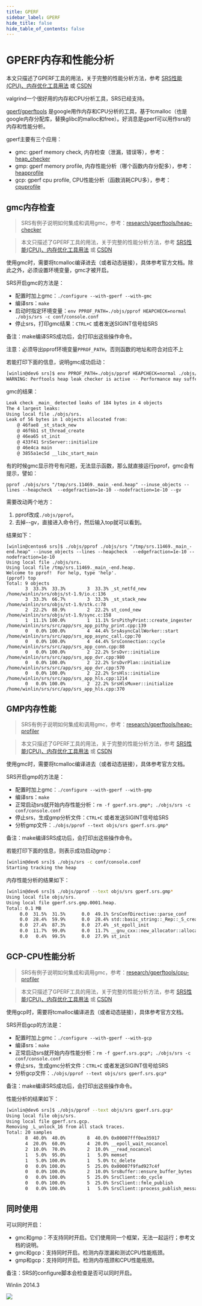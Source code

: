 ```yaml
---
title: GPERF
sidebar_label: GPERF
hide_title: false
hide_table_of_contents: false
---
```


# GPERF内存和性能分析

本文只描述了GPERF工具的用法，关于完整的性能分析方法，参考 [SRS性能(CPU)、内存优化工具用法](https://www.jianshu.com/p/6d4a89359352) 或 [CSDN](https://winlin.blog.csdn.net/article/details/53503869)

valgrind一个很好用的内存和CPU分析工具，SRS已经支持。

[gperf/gperftools](https://github.com/gperftools/gperftools) 是google用作内存和CPU分析的工具，基于tcmalloc（也是google内存分配库，替换glibc的malloc和free）。好消息是gperf可以用作srs的内存和性能分析。

gperf主要有三个应用：
* gmc: gperf memory check, 内存检查（泄漏，错误等），参考：[heap_checker](https://gperftools.github.io/gperftools/heap_checker.html)
* gmp: gperf memory profile, 内存性能分析（哪个函数内存分配多），参考：[heapprofile](https://gperftools.github.io/gperftools/heapprofile.html)
* gcp: gperf cpu profile, CPU性能分析（函数消耗CPU多），参考：[cpuprofile](https://gperftools.github.io/gperftools/cpuprofile.html)

## gmc内存检查

> SRS有例子说明如何集成和调用gmc，参考：[research/gperftools/heap-checker](https://github.com/ossrs/srs/tree/4.0release/trunk/research/gperftools/heap-checker)

> 本文只描述了GPERF工具的用法，关于完整的性能分析方法，参考 [SRS性能(CPU)、内存优化工具用法](https://www.jianshu.com/p/6d4a89359352) 或 [CSDN](https://winlin.blog.csdn.net/article/details/53503869)

使用gmc时，需要将tcmalloc编译进去（或者动态链接），具体参考官方文档。除此之外，必须设置环境变量，gmc才被开启。

SRS开启gmc的方法是：
* 配置时加上gmc：`./configure --with-gperf --with-gmc`
* 编译srs：`make`
* 启动时指定环境变量：`env PPROF_PATH=./objs/pprof HEAPCHECK=normal ./objs/srs -c conf/console.conf`
* 停止srs，打印gmc结果：`CTRL+C` 或者发送SIGINT信号给SRS

备注：make编译SRS成功后，会打印出这些操作命令。

注意：必须导出pprof环境变量`PPROF_PATH`，否则函数的地址和符合对应不上

若能打印下面的信息，说明gmc成功启动：

```bash
[winlin@dev6 srs]$ env PPROF_PATH=./objs/pprof HEAPCHECK=normal ./objs/srs -c conf/console.conf
WARNING: Perftools heap leak checker is active -- Performance may suffer
```

gmc的结果：

```bash
Leak check _main_ detected leaks of 184 bytes in 4 objects
The 4 largest leaks:
Using local file ./objs/srs.
Leak of 56 bytes in 1 objects allocated from:
	@ 46fae8 _st_stack_new
	@ 46f6b1 st_thread_create
	@ 46ea65 st_init
	@ 433f41 SrsServer::initialize
	@ 46e4ca main
	@ 3855a1ec5d __libc_start_main
```

有的时候gmc显示符号有问题，无法显示函数，那么就直接运行pprof，gmc会有提示，譬如：
```
pprof ./objs/srs "/tmp/srs.11469._main_-end.heap" --inuse_objects --lines --heapcheck  --edgefraction=1e-10 --nodefraction=1e-10 --gv
```

需要改动两个地方：

1. pprof改成`./objs/pprof`。
1. 去掉--gv，直接进入命令行，然后输入top就可以看到。

结果如下：

```
[winlin@centos6 srs]$ ./objs/pprof ./objs/srs "/tmp/srs.11469._main_-end.heap" --inuse_objects --lines --heapcheck  --edgefraction=1e-10 --nodefraction=1e-10
Using local file ./objs/srs.
Using local file /tmp/srs.11469._main_-end.heap.
Welcome to pprof!  For help, type 'help'.
(pprof) top
Total: 9 objects
       3  33.3%  33.3%        3  33.3% _st_netfd_new /home/winlin/srs/objs/st-1.9/io.c:136
       3  33.3%  66.7%        3  33.3% _st_stack_new /home/winlin/srs/objs/st-1.9/stk.c:78
       2  22.2%  88.9%        2  22.2% st_cond_new /home/winlin/srs/objs/st-1.9/sync.c:158
       1  11.1% 100.0%        1  11.1% SrsPithyPrint::create_ingester /home/winlin/srs/src/app/srs_app_pithy_print.cpp:139
       0   0.0% 100.0%        4  44.4% SrsAsyncCallWorker::start /home/winlin/srs/src/app/srs_app_async_call.cpp:70
       0   0.0% 100.0%        4  44.4% SrsConnection::cycle /home/winlin/srs/src/app/srs_app_conn.cpp:88
       0   0.0% 100.0%        2  22.2% SrsDvr::initialize /home/winlin/srs/src/app/srs_app_dvr.cpp:980
       0   0.0% 100.0%        2  22.2% SrsDvrPlan::initialize /home/winlin/srs/src/app/srs_app_dvr.cpp:570
       0   0.0% 100.0%        2  22.2% SrsHls::initialize /home/winlin/srs/src/app/srs_app_hls.cpp:1214
       0   0.0% 100.0%        2  22.2% SrsHlsMuxer::initialize /home/winlin/srs/src/app/srs_app_hls.cpp:370
```

## GMP内存性能

> SRS有例子说明如何集成和调用gmc，参考：[research/gperftools/heap-profiler](https://github.com/ossrs/srs/tree/4.0release/trunk/research/gperftools/heap-profiler)

> 本文只描述了GPERF工具的用法，关于完整的性能分析方法，参考 [SRS性能(CPU)、内存优化工具用法](https://www.jianshu.com/p/6d4a89359352) 或 [CSDN](https://winlin.blog.csdn.net/article/details/53503869)

使用gmc时，需要将tcmalloc编译进去（或者动态链接），具体参考官方文档。

SRS开启gmp的方法是：
* 配置时加上gmc：`./configure --with-gperf --with-gmp`
* 编译srs：`make`
* 正常启动srs就开始内存性能分析：`rm -f gperf.srs.gmp*; ./objs/srs -c conf/console.conf`
* 停止srs，生成gmp分析文件：`CTRL+C` 或者发送SIGINT信号给SRS
* 分析gmp文件：`./objs/pprof --text objs/srs gperf.srs.gmp*`

备注：make编译SRS成功后，会打印出这些操作命令。

若能打印下面的信息，则表示成功启动gmp：

```bash
[winlin@dev6 srs]$ ./objs/srs -c conf/console.conf
Starting tracking the heap
```

内存性能分析的结果如下：

```bash
[winlin@dev6 srs]$ ./objs/pprof --text objs/srs gperf.srs.gmp*
Using local file objs/srs.
Using local file gperf.srs.gmp.0001.heap.
Total: 0.1 MB
     0.0  31.5%  31.5%      0.0  49.1% SrsConfDirective::parse_conf
     0.0  28.4%  59.9%      0.0  28.4% std::basic_string::_Rep::_S_create
     0.0  27.4%  87.3%      0.0  27.4% _st_epoll_init
     0.0  11.7%  99.0%      0.0  11.7% __gnu_cxx::new_allocator::allocate
     0.0   0.4%  99.5%      0.0  27.9% st_init
```

## GCP-CPU性能分析

> SRS有例子说明如何集成和调用gmc，参考：[research/gperftools/cpu-profiler](https://github.com/ossrs/srs/tree/4.0release/trunk/research/gperftools/cpu-profiler)

> 本文只描述了GPERF工具的用法，关于完整的性能分析方法，参考 [SRS性能(CPU)、内存优化工具用法](https://www.jianshu.com/p/6d4a89359352) 或 [CSDN](https://winlin.blog.csdn.net/article/details/53503869)

使用gcp时，需要将tcmalloc编译进去（或者动态链接），具体参考官方文档。

SRS开启gcp的方法是：
* 配置时加上gmc：`./configure --with-gperf --with-gcp`
* 编译srs：`make`
* 正常启动srs就开始内存性能分析：`rm -f gperf.srs.gcp*; ./objs/srs -c conf/console.conf`
* 停止srs，生成gmc分析文件：`CTRL+C` 或者发送SIGINT信号给SRS
* 分析gcp文件：`./objs/pprof --text objs/srs gperf.srs.gcp*`

备注：make编译SRS成功后，会打印出这些操作命令。

性能分析的结果如下：

```bash
[winlin@dev6 srs]$ ./objs/pprof --text objs/srs gperf.srs.gcp*
Using local file objs/srs.
Using local file gperf.srs.gcp.
Removing _L_unlock_16 from all stack traces.
Total: 20 samples
       8  40.0%  40.0%        8  40.0% 0x00007fff0ea35917
       4  20.0%  60.0%        4  20.0% __epoll_wait_nocancel
       2  10.0%  70.0%        2  10.0% __read_nocancel
       1   5.0%  95.0%        1   5.0% memset
       1   5.0% 100.0%        1   5.0% tc_delete
       0   0.0% 100.0%        5  25.0% 0x00007f9fad927c4f
       0   0.0% 100.0%        2  10.0% SrsBuffer::ensure_buffer_bytes
       0   0.0% 100.0%        5  25.0% SrsClient::do_cycle
       0   0.0% 100.0%        5  25.0% SrsClient::fmle_publish
       0   0.0% 100.0%        1   5.0% SrsClient::process_publish_message
```

## 同时使用

可以同时开启：
* gmc和gmp：不支持同时开启。它们使用同一个框架，无法一起运行；参考文档的说明。
* gmc和gcp：支持同时开启。检测内存泄漏和测试CPU性能瓶颈。
* gmp和gcp：支持同时开启。检测内存瓶颈和CPU性能瓶颈。

备注：SRS的configure脚本会检查是否可以同时开启。

Winlin 2014.3

![](https://ossrs.net/gif/v1/sls.gif?site=ossrs.net&path=/lts/doc/zh/v5/gperf)


